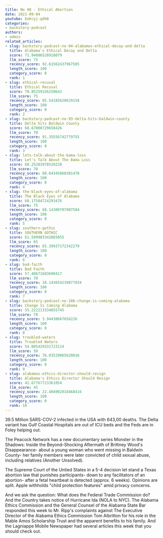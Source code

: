 ```yaml
---
title: No 98 - Ethical Abortion
date: 2021-09-04
youtube: EoKcyj-qdh8
categories:
- backstory-podcast
authors:
- admin
related_articles:
- slug: backstory-podcast-no-94-alabamas-ethical-decay-and-delta
  title: Alabama's Ethical Decay and Delta
  score: 71.94086528918079
  llm_score: 75
  recency_score: 92.61562437967505
  length_score: 100
  category_score: 0
  rank: 1
- slug: ethical-recusal
  title: Ethical Recusal
  score: 70.85259326250642
  llm_score: 75
  recency_score: 85.54185620629158
  length_score: 100
  category_score: 0
  rank: 2
- slug: backstory-podcast-no-93-delta-hits-baldwin-county
  title: Delta hits Baldwin County
  score: 68.67008729658426
  llm_score: 70
  recency_score: 91.35556742779755
  length_score: 100
  category_score: 0
  rank: 3
- slug: lets-talk-about-the-bama-loss
  title: Let's Talk About The Bama Loss
  score: 68.25283978520228
  llm_score: 70
  recency_score: 88.64345860381478
  length_score: 100
  category_score: 0
  rank: 4
- slug: the-black-eyes-of-alabama
  title: The Black Eyes of Alabama
  score: 68.17584724293476
  llm_score: 75
  recency_score: 68.14300707907584
  length_score: 100
  category_score: 0
  rank: 5
- slug: southern-gothic
  title: SOUTHERN GOTHIC
  score: 61.599903342065055
  llm_score: 65
  recency_score: 65.39937172342279
  length_score: 100
  category_score: 0
  rank: 6
- slug: bad-faith
  title: Bad Faith
  score: 57.40671603690417
  llm_score: 70
  recency_score: 18.143654239877034
  length_score: 100
  category_score: 0
  rank: 7
- slug: backstory-podcast-no-186-change-is-coming-alabama
  title: Change Is Coming Alabama
  score: 55.222213334855745
  llm_score: 70
  recency_score: 3.94438667656226
  length_score: 100
  category_score: 0
  rank: 8
- slug: troubled-waters
  title: Troubled Waters
  score: 54.005429331723114
  llm_score: 50
  recency_score: 76.03529065620016
  length_score: 100
  category_score: 0
  rank: 9
- slug: alabamas-ethics-director-should-resign
  title: Alabama's Ethics Director Should Resign
  score: 42.67767723361054
  llm_score: 45
  recency_score: 22.404902018468416
  length_score: 100
  category_score: 0
  rank: 10
---
```

39.5 Million SARS-COV-2 infected in the USA with 643,00 deaths. The Delta variant has Gulf Coastal Hospitals are out of ICU beds and the Feds are in Foley helping out.

The Peacock Network has a new documentary series Monster in the Shadows: Inside the Beyond-Shocking Aftermath of Brittney Wood's Disappearance- about a young woman who went missing in Baldwin County- her family members were later convicted of child sexual abuse, including relatives (Another Unsolved).

The Supreme Court of the Untied States in a 5-4 decision let stand a Texas abortion law that punishes participants- down to any facilitators of an abortion- after a fetal heartbeat is detected (approx. 6 weeks). Opinions are split. Apple withholds "child protection features" amid privacy concerns.

And we ask the question: What does the Federal Trade Commission do? And the Country takes notice of Hurricane Ida (NOLA to NYC). The Alabama Ethics Commission and the General Counsel of the Alabama State Bar responded this week to Mr. Ripp's complaints against The Executive Director of the Alabama Ethics Commission Tom Albritton for his role in the Mable Amos Scholarship Trust and the apparent benefits to his family. And the Lagniappe Mobile Newspaper had several articles this week that you should check out.
